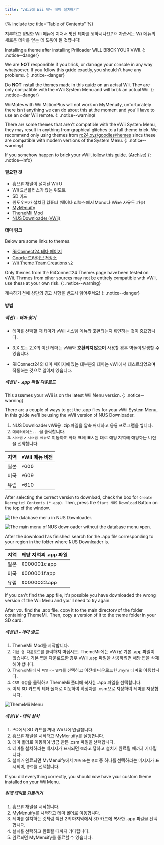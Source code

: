 ```yaml
---
title: "vWii에 Wii 메뉴 테마 설치하기"
---
```


{% include toc title="Table of Contents" %}

지루하고 평범한 Wii 메뉴에 지쳐서 멋진 테마를 원하시나요? 이 자습서는 Wii 메뉴의 새로운 테마를 얻는 데 도움이 될 것입니다!

Installing a theme after installing Priiloader WILL BRICK YOUR VWII.
{: .notice--danger}

We are **NOT** responsible if you brick, or damage your console in any way whatsoever. If you follow this guide exactly, you shouldn't have any problems.
{: .notice--danger}

Do **NOT** install the themes made in this guide on an actual Wii. They are only compatible with the vWii System Menu and will brick an actual Wii.
{: .notice--danger}

WiiMotes with Wii MotionPlus will not work on MyMenuify, unfortunately there isn't anything we can do about this at the moment and you'll have to use an older Wii remote.
{: .notice--warning}

There are some themes that aren't compatible with the vWii System Menu, they may result in anything from graphical glitches to a full theme brick. We recommend only using themes from [rc24.xyz/goodies/themes](https://rc24.xyz/goodies/themes/) since these are compatible with modern versions of the System Menu.
{: .notice--warning}

If you somehow happen to brick your vWii, [follow this guide](https://gbatemp.net/threads/guide-vwii-unbrick-guide-by-garyodernichts.528329). ([Archive](https://web.archive.org/web/20200213194233/https://gbatemp.net/threads/guide-vwii-unbrick-guide-by-garyodernichts.528329/))
{: .notice--info}

#### 필요한 것

* 홈브류 채널이 설치된 Wii U
* Wii 모션플러스가 없는 위모트
* SD 카드
* 윈도우즈가 설치된 컴퓨터 (맥이나 리눅스에서 Mono나 Wine 사용도 가능)
* [MyMenuify](/assets/files/Mymenuify-Old-vWii.zip)
* [ThemeMii Mod](/assets/files/New_ThemeMii_MOD.zip)
* [NUS Downloader (vWii)](/assets/files/NUSDownloader-vwii.zip)

#### 테마 링크

Below are some links to themes.

* [RiiConnect24 테마 페이지](https://rc24.xyz/goodies/themes/)
* [Google 드라이브 저장소](https://drive.google.com/drive/folders/19tyeVQ--bJ0ZUTNg5yvAGvc3G4-euEpm?usp=sharing)
* [Wii Theme Team Creations v2](https://gbatemp.net/threads/wii-theme-team-creations-v2.336596/)

Only themes from the RiiConnect24 Themes page have been tested on vWii. Themes from other sources may not be entirely compatible with vWii, use these at your own risk.
{: .notice--warning}

계속하기 전에 상단의 경고 사항을 반드시 읽어주세요!
{: .notice--danger}

#### 방법

##### 섹션 I - 테마 찾기

* 테마를 선택할 때 테마가 vWii 시스템 메뉴와 호환되는지 확인하는 것이 중요합니다.

* 3.X 또는 2.X의 이전 테마는 vWii와 **호환되지 않으며** 사용할 경우 벽돌이 발생할 수 있습니다.

* RiiConnect24의 테마 페이지에 있는 대부분의 테마는 vWii에서 테스트되었으며 작동하는 것으로 알려져 있습니다.

##### 섹션 II - .app 파일 다운로드

This assumes your vWii is on the latest Wii Menu version.
{: .notice--warning}

There are a couple of ways to get the .app files for your vWii System Menu, in this guide we'll be using the vWii version of NUS Downloader.

1. NUS Downloader vWii용 .zip 파일을 압축 해제하고 응용 프로그램을 엽니다.
2. `데이터베이스...`을 클릭합니다.
3. `시스템` > `시스템 메뉴`로 이동하여 아래 표에 표시된 대로 해당 지역에 해당하는 버전을 선택합니다.

| 지역 | vWii 메뉴 버전 |
| -- | ---------- |
| 일본 | v608       |
| 미국 | v609       |
| 유럽 | v610       |

After selecting the correct version to download, check the box for `Create Decrypted Contents (*.app)`. Then, press the `Start NUS Download` Button on the top of the window.

![The database menu in NUS Downloader.](/images/Themes-vWii/NUSD-vWii_preview-database.png)

![The main menu of NUS downloader without the database menu open.](/images/Themes-vWii/NUSD-vWii_sysmenu-versions.png)

After the download has finished, search for the .app file corresponding to your region in the folder where NUS Downloader is.

| 지역 | 해당 지역의 .app 파일 |
| -- | -------------- |
| 일본 | 0000001c.app   |
| 미국 | 0000001f.app   |
| 유럽 | 00000022.app   |

If you can't find the .app file, it's possible you have downloaded the wrong version of the Wii Menu and you'll need to try again.

After you find the .app file, copy it to the main directory of the folder containing ThemeMii. Then, copy a version of it to the theme folder in your SD card.

##### 섹션 III - 테마 빌드

1. ThemeMii Mod를 시작합니다.
2. `기본 앱 다운로드`를 클릭하지 마십시오. ThemeMii에는 vWii용 기본 .app 파일이 없습니다. 기본 앱을 다운로드한 경우 vWii .app 파일을 사용하려면 해당 앱을 삭제해야 합니다.
3. ThemeMii에서 `파일` -> `열기`를 선택하고 이전에 다운로드한 .mym 테마로 이동합니다.
4. `CSM 생성`을 클릭하고 ThemeMii 폴더에 복사한 .app 파일을 선택합니다.
5. 이제 SD 카드의 테마 폴더로 이동하여 확장자를 .csm으로 지정하여 테마를 저장합니다.

![ThemeMii Menu](/images/Themes-vWii/ThemeMii-Mod-Preview_vWii.png)

##### 섹션 IV - 테마 설치

1. PC에서 SD 카드를 꺼내 Wii U에 연결합니다.
2. 홈브류 채널을 시작하고 MyMenuify를 실행합니다.
3. 테마 폴더로 이동하여 방금 만든 .csm 파일을 선택합니다.
4. 테마를 설치하라는 메시지가 표시되면 `예`라고 답하고 설치가 완료될 때까지 기다립니다.
5. 설치가 완료되면 MyMenuify에서 `계속` 또는 `종료` 중 하나를 선택하라는 메시지가 표시되며, `종료`를 선택합니다.

If you did everything correctly, you should now have your custom theme installed on your Wii Menu.

##### 원래 테마로 되돌리기

1. 홈브류 채널을 시작합니다.
2. MyMenuify를 시작하고 테마 폴더로 이동합니다.
3. 테마를 설치하는 것처럼 섹션 2의 마지막에서 SD 카드에 복사한 .app 파일을 선택합니다.
4. 설치를 선택하고 완료될 때까지 기다립니다.
5. 완료되면 MyMenuify를 종료할 수 있습니다.
